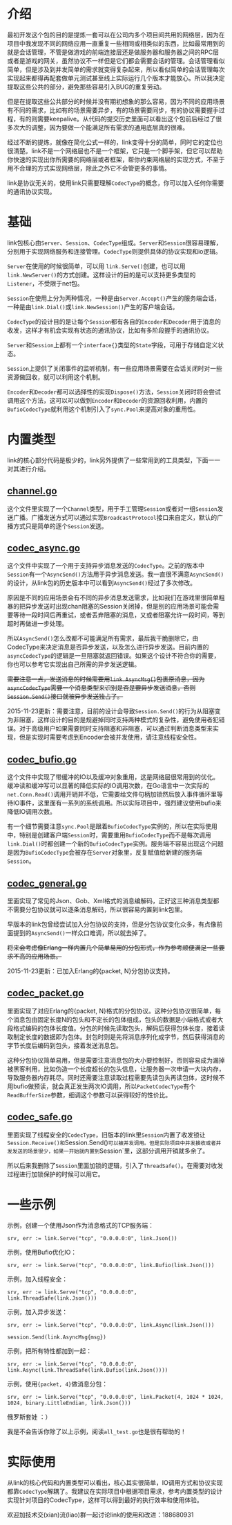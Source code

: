 介绍
====

最初开发这个包的目的是提炼一套可以在公司内多个项目间共用的网络层，因为在项目中我发现不同的网络应用一直重复一些相同或相类似的东西，比如最常用到的就是会话管理，不管是做游戏的前端连接层还是做服务器和服务器之间的RPC层或者是游戏的网关，虽然协议不一样但是它们都会需要会话的管理。会话管理看似简单，但是涉及到并发简单的需求就变得复杂起来，所以看似简单的会话管理每次实现起来都得再配套做单元测试甚至线上实际运行几个版本才能放心。所以我决定提取这些公共的部分，避免那些容易引入BUG的重复劳动。

但是在提取这些公共部分的时候并没有期初想象的那么容易，因为不同的应用场景有不同的需求，比如有的场景需要异步，有的场景需要同步，有的协议需要握手过程，有的则需要keepalive。从代码的提交历史里面可以看出这个包前后经过了很多次大的调整，因为要做一个能满足所有需求的通用底层真的很难。

经过不断的提炼，就像在简化公式一样的，link变得十分的简单，同时它的定位也很清楚。link不是一个网络层也不是一个框架，它只是一个脚手架，但它可以帮助你快速的实现出你所需要的网络层或者框架，帮你约束网络层的实现方式，不至于用不合理的方式实现网络层，除此之外它不会管更多的事情。

link是协议无关的，使用link只需要理解`CodecType`的概念，你可以加入任何你需要的通讯协议实现。

基础
====

link包核心由`Server`、`Session`、`CodecType`组成。`Server`和`Session`很容易理解，分别用于实现网络服务和连接管理。`CodecType`则提供具体的协议实现和io逻辑。

`Server`在使用的时候很简单，可以用 `link.Serve()`创建，也可以用`link.NewServer()`的方式创建。这样设计的目的是可以支持更多类型的`Listener`，不受限于net包。

`Session`在使用上分为两种情况，一种是由`Server.Accept()`产生的服务端会话，一种是由`link.Dial()`或`link.NewSession()`产生的客户端会话。

`CodecType`的设计目的是让每个`Session`都有各自的`Encoder`和`Decoder`用于消息的收发，这样才有机会实现有状态的通讯协议，比如有多阶段握手的通讯协议。

`Server`和`Session`上都有一个`interface{}`类型的`State`字段，可用于存储自定义状态。

`Session`上提供了关闭事件的监听机制，有一些应用场景需要在会话关闭时对一些资源做回收，就可以利用这个机制。

`Encoder`和`Decoder`都可以选择性的实现`Dispose()`方法，`Session`关闭时将会尝试调用这个方法，这可以可以做到`Encoder`和`Decoder`的资源回收利用，内置的`BufioCodecType`就利用这个机制引入了`sync.Pool`来提高对象的重用性。

内置类型
=======

link的核心部分代码是极少的，link另外提供了一些常用到的工具类型，下面一一对其进行介绍。

[channel.go]()
--------------

这个文件里实现了一个`Channel`类型，用于手工管理`Session`或者对一组`Session`发送广播。广播发送方式可以通过实现`BroadcastProtocol`接口来自定义，默认的广播方式只是简单的逐个`Session`发送。

[codec_async.go]()
------------------

这个文件中实现了一个用于支持异步消息发送的`CodecType`。之前的版本中`Session`有一个`AsyncSend()`方法用于异步消息发送。我一直很不满意`AsyncSend()`的设计，从link包的历史版本中可以看到`AsyncSend()`经过了多次修改。

原因是不同的应用场景会有不同的异步消息发送需求，比如我们在游戏里很简单粗暴的把异步发送时出现chan阻塞的Session关闭掉，但是别的应用场景可能会需要等待一段时间后再重试，或者丢弃阻塞的消息，又或者阻塞允许一段时间，等到超时再做进一步处理。

所以`AsyncSend()`怎么改都不可能满足所有需求，最后我干脆删除它，由CodecType来决定消息是否异步发送，以及怎么进行异步发送。目前内置的`asyncCodecType`的逻辑是一旦阻塞就返回错误。如果这个设计不符合你的需要，你也可以参考它实现出自己所需的异步发送逻辑。

~~需要注意一点，发送消息的时候需要用`link.AsyncMsg{}`包裹原消息，因为`asyncCodecType`需要一个消息类型来识别是否是要异步发送消息，否则`Session.Send()`接口就被异步发送独占了。~~

2015-11-23更新：需要注意，目前的设计会导致`Session.Send()`的行为从阻塞变为非阻塞，这样设计的目的是规避掉同时支持两种模式的复杂性，避免使用者犯错误。对于高级用户如果需要同时支持阻塞和非阻塞，可以通过判断消息类型来实现，但是实现时需要考虑到Encoder会被并发使用，请注意线程安全性。

[codec_bufio.go]()
------------------

这个文件中实现了带缓冲的IO以及缓冲对象重用，这是网络层很常用到的优化。缓冲读和缓冲写可以显著的降低实际的IO调用次数，在Go语言中一次实际的`net.Conn.Read()`调用开销并不低，它需要给文件句柄加锁然后放入事件循环里等待IO事件，这里面有一系列的系统调用。所以实际项目中，强烈建议使用bufio来降低IO调用次数。

有一个细节需要注意`sync.Pool`是跟着`BufioCodecType`实例的，所以在实际使用中，特别是创建客户端`Session`时，需要重用`BufioCodecType`而不是每次调用`link.Dial()`时都创建一个新的`BufioCodecType`实例。服务端不容易出现这个问题是因为`BufioCodecType`会被存在`Server`对象里，反复赋值给新建的服务端`Session`。

[codec_general.go]()
--------------------

里面实现了常见的Json、Gob、Xml格式的消息编解码，正好这三种消息类型都不需要分包协议就可以逐条消息解码，所以很容易内置到link包里。

早版本的link包曾经尝试加入分包协议的支持，但是分包协议变化众多，有点像前面提到的`AsyncSend()`一样众口难调，所以就去掉了。

~~将来会考虑像Erlang一样内置几个简单易用的分包形式，作为参考顺便满足一些要求不高的应用场景。~~

2015-11-23更新：已加入Erlang的{packet, N}分包协议支持。

[codec_packet.go]()
--------------------

里面实现了对应Erlang的{packet, N}格式的分包协议。这种分包协议很简单，每个消息包由固定长度N的包头和不定长的包体组成，包头的数据是小端格式或者大段格式编码的包体长度值。分包的时候先读取包头，解码后获得包体长度，接着读取制定长度的数据即为包体。封包时则是先将消息序列化成字节，然后获得消息的字节长度后编码到包头，接着发送消息包。

这种分包协议简单易用，但是需要注意消息包的大小要控制好，否则容易成为漏掉被黑客利用，比如伪造一个长度超长的包头信息，让服务器一次申请一大块内存，导致服务器内存耗尽。同时还需要注意读取过程需要先读包头再读包体，这时候不用bufio做预读，就会真正发生两次IO调用，所以`PacketCodecType`有个`ReadBufferSize`参数，细调这个参数可以获得较好的性价比。

[codec_safe.go]()
-----------------

里面实现了线程安全的`CodecType`，旧版本的link里`Session`内置了收发锁让`Session.Receive()和`Session.Send()`可以被并发调用。但是实际项目中并发接收或者并发发送的场景很少，如果一开始就内置到`Session`里，这部分调用开销就多余了。

所以后来我删除了`Session`里面加锁的逻辑，引入了`ThreadSafe()`。在需要对收发过程进行加锁保护的时候可以用它。

一些示例
=======

示例，创建一个使用Json作为消息格式的TCP服务端：

```
srv, err := link.Serve("tcp", "0.0.0.0:0", link.Json())
```

示例，使用Bufio优化IO：

```
srv, err := link.Serve("tcp", "0.0.0.0:0", link.Bufio(link.Json()))
```

示例，加入线程安全：

```
srv, err := link.Serve("tcp", "0.0.0.0:0", link.ThreadSafe(link.Json()))
```

示例，加入异步发送：

```
srv, err := link.Serve("tcp", "0.0.0.0:0", link.Async(link.Json()))

session.Send(link.AsyncMsg{msg})
```

示例，把所有特性都加到一起：

```
srv, err := link.Serve("tcp", "0.0.0.0:0", link.Async(link.ThreadSafe(link.Bufio(link.Json())))
```

示例，使用`{packet, 4}`做消息分包：

```
srv, err := link.Serve("tcp", "0.0.0.0:0", link.Packet(4, 1024 * 1024, 1024, binary.LittleEndian, link.Json()))
```

俄罗斯套娃 ：）

我是不会告诉你除了以上示例，阅读`all_test.go`也是很有帮助的！

实际使用
=======

从link的核心代码和内置类型可以看出，核心其实很简单，IO调用方式和协议实现都靠`CodecType`解耦了。我建议在实际项目中根据项目需求，参考内置类型的设计实现针对项目的CodecType，这样可以得到最好的执行效率和使用体验。

欢迎加技术交(xian)流(liao)群一起讨论link的使用和改进：188680931
